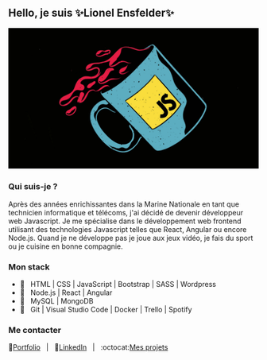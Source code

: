 ## Hello, je suis ✨Lionel Ensfelder✨

![Drag Racing](./js.jpg)

### Qui suis-je ?

Après des années enrichissantes dans la Marine Nationale en tant que technicien informatique et télécoms, j'ai décidé de devenir développeur web Javascript. Je me spécialise dans le développement web frontend utilisant des technologies Javascript telles que React, Angular ou encore Node.js. Quand je ne développe pas je joue aux jeux vidéo, je fais du sport ou je cuisine en bonne compagnie.

### Mon stack

- 💪 &nbsp; HTML | CSS | JavaScript | Bootstrap | SASS | Wordpress
- 💖 &nbsp; Node.js | React | Angular
- 💾 &nbsp; MySQL | MongoDB
- 🚀 &nbsp; Git | Visual Studio Code | Docker | Trello | Spotify

### Me contacter
🎨[Portfolio](https://lioens.dev)&nbsp;&nbsp;&nbsp;|&nbsp;&nbsp;&nbsp;👔[LinkedIn](https://www.linkedin.com/in/lionel-ensfelder/)&nbsp;&nbsp;&nbsp;|&nbsp;&nbsp;&nbsp;:octocat:[Mes projets](https://github.com/LionelENSFELDER?tab=repositories)



